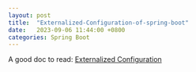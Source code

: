 ```yaml
---
layout: post
title:  "Externalized-Configuration-of-spring-boot"
date:   2023-09-06 11:44:00 +0800
categories: Spring Boot
---
```



A good doc to read: [Externalized Configuration](https://docs.spring.io/spring-boot/docs/2.1.8.RELEASE/reference/html/boot-features-external-config.html)